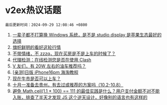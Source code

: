 # v2ex热议话题

`最后更新时间：2024-09-29 12:08:46 +0800`

1. [一辈子都不打算换 Windows 系统，是不是 studio display 是苹果生态最好的选择](https://www.v2ex.com/t/1076518)
1. [旗帜鲜明的看好这轮行情](https://www.v2ex.com/t/1076653)
1. [不带情绪，不 zzzq，现在买房是不是上车的时候了？](https://www.v2ex.com/t/1076673)
1. [代理检测：在线检测您是否在使用 Clash](https://www.v2ex.com/t/1076579)
1. [V 友们，有 20W 左右的油车推荐吗？](https://www.v2ex.com/t/1076650)
1. [[亲测]日版 iPhone16pm 海淘教程](https://www.v2ex.com/t/1076559)
1. [现在牛市是否可以上车？](https://www.v2ex.com/t/1076659)
1. [十月一准备去贵州，有去过或推荐的方案吗（10.2-10.8）](https://www.v2ex.com/t/1076665)
1. [避免 Math.ceil(1.1 * 100) == 111 的最佳实践是什么？用户支付金额不对不能入账，排查了半天才发现 JS 这个逆天设计，好像别的语言也有这样的](https://www.v2ex.com/t/1076556)

